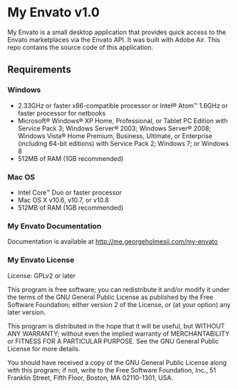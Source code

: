 My Envato v1.0
=========

My Envato is a small desktop application that provides quick access to the Envato marketplaces via the Envato API. It was built with Adobe Air. This repo contains the source code of this application.

## Requirements

### Windows
- 2.33GHz or faster x86-compatible processor or Intel® Atom™ 1.6GHz or faster processor for netbooks
- Microsoft® Windows® XP Home, Professional, or Tablet PC Edition with Service Pack 3; Windows Server® 2003; Windows Server® 2008; Windows Vista® Home Premium, Business, Ultimate, or Enterprise (including 64-bit editions) with Service Pack 2; Windows 7; or Windows 8
- 512MB of RAM (1GB recommended)

### Mac OS
- Intel Core™ Duo or faster processor
- Mac OS X v10.6, v10.7, or v10.8
- 512MB of RAM (1GB recommended)

### My Envato Documentation

Documentation is available at http://me.georgeholmesii.com/my-envato

### My Envato License

License: GPLv2 or later 

This program is free software; you can redistribute it and/or
modify it under the terms of the GNU General Public License
as published by the Free Software Foundation; either version 2
of the License, or (at your option) any later version.

This program is distributed in the hope that it will be useful,
but WITHOUT ANY WARRANTY; without even the implied warranty of
MERCHANTABILITY or FITNESS FOR A PARTICULAR PURPOSE.  See the
GNU General Public License for more details.

You should have received a copy of the GNU General Public License
along with this program; if not, write to the Free Software
Foundation, Inc., 51 Franklin Street, Fifth Floor, Boston, MA  02110-1301, USA.
